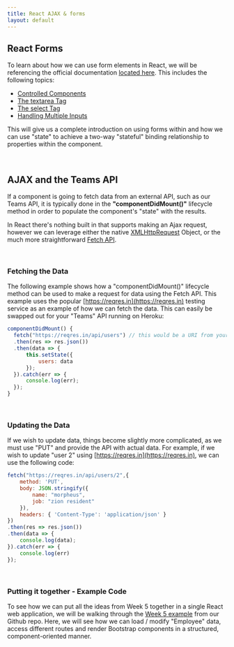 ```yaml
---
title: React AJAX & forms
layout: default
---
```


## React Forms

To learn about how we can use form elements in React, we will be referencing the official documentation [located here](https://reactjs.org/docs/forms.html).  This includes the following topics:

* [Controlled Components](https://reactjs.org/docs/forms.html#controlled-components)
* [The textarea Tag](https://reactjs.org/docs/forms.html#the-textarea-tag)
* [The select Tag](https://reactjs.org/docs/forms.html#the-select-tag)
* [Handling Multiple Inputs](https://reactjs.org/docs/forms.html#handling-multiple-inputs)

This will give us a complete introduction on using forms within and how we can use "state" to achieve a two-way "stateful" binding relationship to properties within the component.

<br>

## AJAX and the Teams API

If a component is going to fetch data from an external API, such as our Teams API, it is typically done in the **"componentDidMount()"** lifecycle method in order to populate the component's "state" with the results.  

In React there's nothing built in that supports making an Ajax request, however we can leverage either the native [XMLHttpRequest](https://developer.mozilla.org/en-US/docs/Web/API/XMLHttpRequest) Object, or the much more straightforward [Fetch API](https://developer.mozilla.org/en-US/docs/Web/API/Fetch_API).  

<br>

### Fetching the Data

The following example shows how a "componentDidMount()" lifecycle method can be used to make a request for data using the Fetch API.  This example uses the popular [https://reqres.in](https://reqres.in) testing service as an example of how we can fetch the data.  This can easily be swapped out for your "Teams" API running on Heroku:

```javascript
componentDidMount() {
  fetch("https://reqres.in/api/users") // this would be a URI from your "Teams API"
  .then(res => res.json())
  .then(data => {
      this.setState({ 
          users: data 
      });
  }).catch(err => {
      console.log(err);
  });
}
```

<br>

### Updating the Data

If we wish to update data, things become slightly more complicated, as we must use "PUT" and provide the API with actual data.  For example, if we wish to update "user 2" using [https://reqres.in](https://reqres.in), we can use the following code:

```javascript
fetch("https://reqres.in/api/users/2",{
    method: 'PUT',
    body: JSON.stringify({
        name: "morpheus",
        job: "zion resident"
    }),
    headers: { 'Content-Type': 'application/json' } 
})
.then(res => res.json())
.then(data => {
    console.log(data);
}).catch(err => {
    console.log(err)
});
```

<br>

### Putting it together - Example Code

To see how we can put all the ideas from Week 5 together in a single React web application, we will be walking through the [Week 5 example](https://github.com/sictweb/web422/tree/master/Code%20Examples/week5) from our Github repo.  Here, we will see how we can load / modify "Employee" data, access different routes and render Bootstrap components in a structured, component-oriented manner.

<br>
